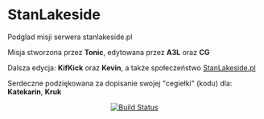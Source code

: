 # StanLakeside
Podglad misji serwera stanlakeside.pl

Misja stworzona przez **Tonic**, edytowana przez **A3L** oraz **CG**

Dalsza edycja: **KifKick** oraz **Kevin**, a także społeczeństwo [StanLakeside.pl](http://stanlakeside.pl)

Serdeczne podziękowana za dopisanie swojej "cegiełki" (kodu) dla:  **Katekarin**, **Kruk**


<p align="center">
    <a href="https://travis-ci.org/KifKick/StanLakeside">
        <img src="https://travis-ci.org/KifKick/StanLakeside.svg?branch=master" alt="Build Status">
